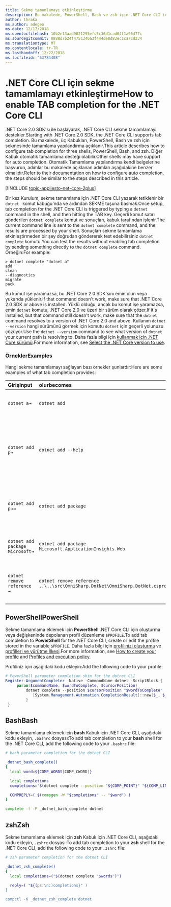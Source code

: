 ```yaml
---
title: Sekme tamamlamayı etkinleştirme
description: Bu makalede, PowerShell, Bash ve zsh için .NET Core CLI için sekme tamamlamayı etkinleştirme öğretir.
author: thraka
ms.author: adegeo
ms.date: 12/17/2018
ms.openlocfilehash: 10b2e13aad9821295efc5c36d1cad04f1a95477c
ms.sourcegitcommit: 0888d7b24f475c346a3f444de8d83ec1ca7cd234
ms.translationtype: MT
ms.contentlocale: tr-TR
ms.lasthandoff: 12/22/2018
ms.locfileid: "53784408"
---
```

# <a name="how-to-enable-tab-completion-for-the-net-core-cli"></a><span data-ttu-id="aceb9-103">.NET Core CLI için sekme tamamlamayı etkinleştirme</span><span class="sxs-lookup"><span data-stu-id="aceb9-103">How to enable TAB completion for the .NET Core CLI</span></span>

<span data-ttu-id="aceb9-104">.NET Core 2.0 SDK'sı ile başlayarak, .NET Core CLI sekme tamamlamayı destekler.</span><span class="sxs-lookup"><span data-stu-id="aceb9-104">Starting with .NET Core 2.0 SDK, the .NET Core CLI supports tab completion.</span></span> <span data-ttu-id="aceb9-105">Bu makalede, üç Kabukları, PowerShell, Bash ve zsh için sekmesinde tamamlama yapılandırma açıklanır.</span><span class="sxs-lookup"><span data-stu-id="aceb9-105">This article describes how to configure tab completion for three shells, PowerShell, Bash, and zsh.</span></span> <span data-ttu-id="aceb9-106">Diğer Kabuk otomatik tamamlama desteği olabilir.</span><span class="sxs-lookup"><span data-stu-id="aceb9-106">Other shells may have support for auto completion.</span></span> <span data-ttu-id="aceb9-107">Otomatik Tamamlama yapılandırma kendi belgelerine başvurun, adımlar bu makalede açıklanan adımları aşağıdakine benzer olmalıdır.</span><span class="sxs-lookup"><span data-stu-id="aceb9-107">Refer to their documentation on how to configure auto completion, the steps should be similar to the steps described in this article.</span></span>

[!INCLUDE [topic-appliesto-net-core-2plus](~/includes/topic-appliesto-net-core-2plus.md)]

<span data-ttu-id="aceb9-108">Bir kez Kurulum, sekme tamamlama için .NET Core CLI yazarak tetiklenir bir `dotnet ` komut kabuğu'nda ve ardından SEKME tuşuna basmak.</span><span class="sxs-lookup"><span data-stu-id="aceb9-108">Once setup, tab completion for the .NET Core CLI is triggered by typing a `dotnet ` command in the shell, and then hitting the TAB key.</span></span> <span data-ttu-id="aceb9-109">Geçerli komut satırı gönderilen `dotnet complete` komut ve sonuçları, kabuk tarafından işlenir.</span><span class="sxs-lookup"><span data-stu-id="aceb9-109">The current command line is sent to the `dotnet complete` command, and the results are processed by your shell.</span></span> <span data-ttu-id="aceb9-110">Sonuçları sekme tamamlama etkinleştirmeden bir şey doğrudan göndererek test edebilirsiniz `dotnet complete` komutu.</span><span class="sxs-lookup"><span data-stu-id="aceb9-110">You can test the results without enabling tab completion by sending something directly to the `dotnet complete` command.</span></span> <span data-ttu-id="aceb9-111">Örneğin:</span><span class="sxs-lookup"><span data-stu-id="aceb9-111">For example:</span></span>

```
> dotnet complete "dotnet a"
add
clean
--diagnostics
migrate
pack
```

<span data-ttu-id="aceb9-112">Bu komut işe yaramazsa, bu .NET Core 2.0 SDK'sını emin olun veya yukarıda yüklenir.</span><span class="sxs-lookup"><span data-stu-id="aceb9-112">If that command doesn't work, make sure that .NET Core 2.0 SDK or above is installed.</span></span> <span data-ttu-id="aceb9-113">Yüklü olduğu, ancak bu komut işe yaramazsa, emin `dotnet` komutu, .NET Core 2.0 ve üzeri bir sürüm olarak çözer.</span><span class="sxs-lookup"><span data-stu-id="aceb9-113">If it's installed, but that command still doesn't work, make sure that the `dotnet` command resolves to a version of .NET Core 2.0 and above.</span></span> <span data-ttu-id="aceb9-114">Kullanım `dotnet --version` hangi sürümünü görmek için komutu `dotnet` için geçerli yolunuzu çözüyor.</span><span class="sxs-lookup"><span data-stu-id="aceb9-114">Use the `dotnet --version` command to see what version of `dotnet` your current path is resolving to.</span></span> <span data-ttu-id="aceb9-115">Daha fazla bilgi için [kullanmak için .NET Core sürümü](../versions/selection.md).</span><span class="sxs-lookup"><span data-stu-id="aceb9-115">For more information, see [Select the .NET Core version to use](../versions/selection.md).</span></span>

### <a name="examples"></a><span data-ttu-id="aceb9-116">Örnekler</span><span class="sxs-lookup"><span data-stu-id="aceb9-116">Examples</span></span>

<span data-ttu-id="aceb9-117">Hangi sekme tamamlamayı sağlayan bazı örnekler şunlardır:</span><span class="sxs-lookup"><span data-stu-id="aceb9-117">Here are some examples of what tab completion provides:</span></span>

<span data-ttu-id="aceb9-118">Giriş</span><span class="sxs-lookup"><span data-stu-id="aceb9-118">Input</span></span>                                | <span data-ttu-id="aceb9-119">olur</span><span class="sxs-lookup"><span data-stu-id="aceb9-119">becomes</span></span>                                                                     | <span data-ttu-id="aceb9-120">nedeni</span><span class="sxs-lookup"><span data-stu-id="aceb9-120">because</span></span>
:------------------------------------|:----------------------------------------------------------------------------|:--------------------------------
`dotnet a⇥`                          | `dotnet add`                                                                 | <span data-ttu-id="aceb9-121">`add` ilk alt alfabetik olur.</span><span class="sxs-lookup"><span data-stu-id="aceb9-121">`add` is the first subcommand, alphabetically.</span></span>
`dotnet add p⇥`                      | `dotnet add --help`                                                          | <span data-ttu-id="aceb9-122">Sekme tamamlama eşleşen alt dizeler ve `--help` alfabetik olarak ilk gelir.</span><span class="sxs-lookup"><span data-stu-id="aceb9-122">Tab completion matches substrings and `--help` comes first alphabetically.</span></span>
`dotnet add p⇥⇥`                    | `dotnet add package`                                                          | <span data-ttu-id="aceb9-123">İkinci kez Tab tuşuna basarak sonraki öneri sunar.</span><span class="sxs-lookup"><span data-stu-id="aceb9-123">Pressing tab a second time brings up the next suggestion.</span></span>      
`dotnet add package Microsoft⇥`      | `dotnet add package Microsoft.ApplicationInsights.Web`                      | <span data-ttu-id="aceb9-124">Sonuçlar alfabetik olarak döndürülür.</span><span class="sxs-lookup"><span data-stu-id="aceb9-124">Results are returned alphabetically.</span></span>
`dotnet remove reference ⇥`          | `dotnet remove reference ..\..\src\OmniSharp.DotNet\OmniSharp.DotNet.csproj` | <span data-ttu-id="aceb9-125">Sekme tamamlama, proje dosyası kullanan içindir.</span><span class="sxs-lookup"><span data-stu-id="aceb9-125">Tab completion is project file aware.</span></span>

## <a name="powershell"></a><span data-ttu-id="aceb9-126">PowerShell</span><span class="sxs-lookup"><span data-stu-id="aceb9-126">PowerShell</span></span>

<span data-ttu-id="aceb9-127">Sekme tamamlama eklemek için **PowerShell** .NET Core CLI için oluşturma veya değişkeninde depolanan profil düzenleme `$PROFILE`.</span><span class="sxs-lookup"><span data-stu-id="aceb9-127">To add tab completion to **PowerShell** for the .NET Core CLI, create or edit the profile stored in the variable `$PROFILE`.</span></span> <span data-ttu-id="aceb9-128">Daha fazla bilgi için [profilinizi oluşturma](/powershell/module/microsoft.powershell.core/about/about_profiles?view=powershell-6#how-to-create-a-profile) ve [profilleri ve yürütme İlkesi](/powershell/module/microsoft.powershell.core/about/about_profiles?view=powershell-6#profiles-and-execution-policy).</span><span class="sxs-lookup"><span data-stu-id="aceb9-128">For more information, see [How to create your profile](/powershell/module/microsoft.powershell.core/about/about_profiles?view=powershell-6#how-to-create-a-profile) and [Profiles and execution policy](/powershell/module/microsoft.powershell.core/about/about_profiles?view=powershell-6#profiles-and-execution-policy).</span></span> 

<span data-ttu-id="aceb9-129">Profiliniz için aşağıdaki kodu ekleyin:</span><span class="sxs-lookup"><span data-stu-id="aceb9-129">Add the following code to your profile:</span></span>

```powershell
# PowerShell parameter completion shim for the dotnet CLI 
Register-ArgumentCompleter -Native -CommandName dotnet -ScriptBlock {
     param($commandName, $wordToComplete, $cursorPosition)
         dotnet complete --position $cursorPosition "$wordToComplete" | ForEach-Object {
            [System.Management.Automation.CompletionResult]::new($_, $_, 'ParameterValue', $_)
         }
 }
```

## <a name="bash"></a><span data-ttu-id="aceb9-130">Bash</span><span class="sxs-lookup"><span data-stu-id="aceb9-130">Bash</span></span>

<span data-ttu-id="aceb9-131">Sekme tamamlama eklemek için **bash** Kabuk için .NET Core CLI, aşağıdaki kodu ekleyin, `.bashrc` dosyası:</span><span class="sxs-lookup"><span data-stu-id="aceb9-131">To add tab completion to your **bash** shell for the .NET Core CLI, add the following code to your `.bashrc` file:</span></span>

```bash
# bash parameter completion for the dotnet CLI

_dotnet_bash_complete()
{
  local word=${COMP_WORDS[COMP_CWORD]}

  local completions
  completions="$(dotnet complete --position "${COMP_POINT}" "${COMP_LINE}")"

  COMPREPLY=( $(compgen -W "$completions" -- "$word") )
}

complete -f -F _dotnet_bash_complete dotnet
```

## <a name="zsh"></a><span data-ttu-id="aceb9-132">zsh</span><span class="sxs-lookup"><span data-stu-id="aceb9-132">Zsh</span></span>

<span data-ttu-id="aceb9-133">Sekme tamamlama eklemek için **zsh** Kabuk için .NET Core CLI, aşağıdaki kodu ekleyin, `.zshrc` dosyası:</span><span class="sxs-lookup"><span data-stu-id="aceb9-133">To add tab completion to your **zsh** shell for the .NET Core CLI, add the following code to your `.zshrc` file:</span></span>

```zsh
# zsh parameter completion for the dotnet CLI

_dotnet_zsh_complete() 
{
  local completions=("$(dotnet complete "$words")")

  reply=( "${(ps:\n:)completions}" )
}

compctl -K _dotnet_zsh_complete dotnet
```
